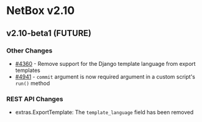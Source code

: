 # NetBox v2.10

## v2.10-beta1 (FUTURE)

### Other Changes

* [#4360](https://github.com/netbox-community/netbox/issues/4360) - Remove support for the Django template language from export templates
* [#4941](https://github.com/netbox-community/netbox/issues/4941) - `commit` argument is now required argument in a custom script's `run()` method

### REST API Changes

* extras.ExportTemplate: The `template_language` field has been removed
